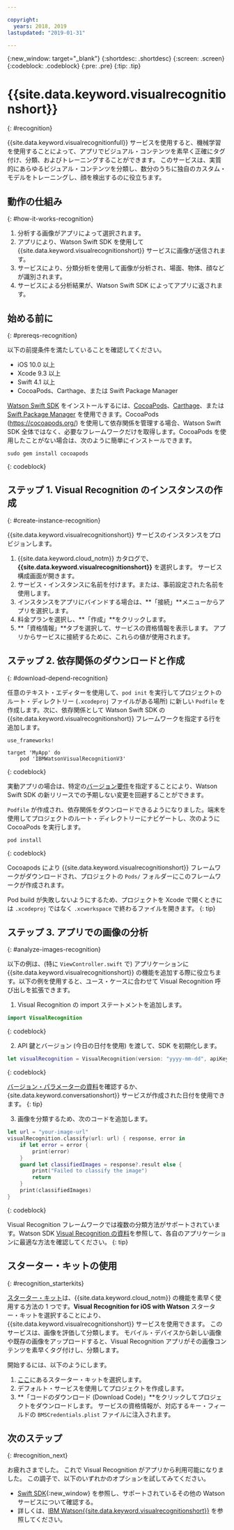 ```yaml
---

copyright:
  years: 2018, 2019
lastupdated: "2019-01-31"

---
```


{:new_window: target="_blank"}
{:shortdesc: .shortdesc}
{:screen: .screen}
{:codeblock: .codeblock}
{:pre: .pre}
{:tip: .tip}

# {{site.data.keyword.visualrecognitionshort}}
{: #recognition}

{{site.data.keyword.visualrecognitionfull}} サービスを使用すると、機械学習を使用することによって、アプリでビジュアル・コンテンツを素早く正確にタグ付け、分類、およびトレーニングすることができます。 このサービスは、実質的にあらゆるビジュアル・コンテンツを分類し、数分のうちに独自のカスタム・モデルをトレーニングし、顔を検出するのに役立ちます。

## 動作の仕組み
{: #how-it-works-recognition}

1. 分析する画像がアプリによって選択されます。
2. アプリにより、Watson Swift SDK を使用して {{site.data.keyword.visualrecognitionshort}} サービスに画像が送信されます。
3. サービスにより、分類分析を使用して画像が分析され、場面、物体、顔などが識別されます。
4. サービスによる分析結果が、Watson Swift SDK によってアプリに返されます。

## 始める前に
{: #prereqs-recognition}

以下の前提条件を満たしていることを確認してください。

* iOS 10.0 以上
* Xcode 9.3 以上
* Swift 4.1 以上
* CocoaPods、Carthage、または Swift Package Manager

[Watson Swift SDK](https://github.com/watson-developer-cloud/swift-sdk) をインストールするには、[CocoaPods](https://github.com/watson-developer-cloud/swift-sdk#cocoapods)、[Carthage](https://github.com/watson-developer-cloud/swift-sdk#carthage)、または[Swift Package Manager](https://github.com/watson-developer-cloud/swift-sdk#swift-package-manager) を使用できます。CocoaPods (https://cocoapods.org/) を使用して依存関係を管理する場合、Watson Swift SDK 全体ではなく、必要なフレームワークだけを取得します。CocoaPods を使用したことがない場合は、次のように簡単にインストールできます。

```console
sudo gem install cocoapods
```
{: codeblock}

## ステップ 1. Visual Recognition のインスタンスの作成
{: #create-instance-recognition}

{{site.data.keyword.visualrecognitionshort}} サービスのインスタンスをプロビジョンします。

1. {{site.data.keyword.cloud_notm}} カタログで、**{{site.data.keyword.visualrecognitionshort}}** を選択します。 サービス構成画面が開きます。
2. サービス・インスタンスに名前を付けます。または、事前設定された名前を使用します。
3. インスタンスをアプリにバインドする場合は、**「接続」**メニューからアプリを選択します。
4. 料金プランを選択し、**「作成」**をクリックします。
5. **「資格情報」**タブを選択して、サービスの資格情報を表示します。 アプリからサービスに接続するために、これらの値が使用されます。

## ステップ 2. 依存関係のダウンロードと作成
{: #download-depend-recognition}

任意のテキスト・エディターを使用して、`pod init` を実行してプロジェクトのルート・ディレクトリー (`.xcodeproj` ファイルがある場所) に新しい `Podfile` を作成します。次に、依存関係として Watson Swift SDK の {{site.data.keyword.visualrecognitionshort}} フレームワークを指定する行を追加します。

```pod
use_frameworks!

target 'MyApp' do
    pod 'IBMWatsonVisualRecognitionV3'
```
{: codeblock}

実動アプリの場合は、特定の[バージョン要件](https://guides.cocoapods.org/using/the-podfile.html#specifying-pod-versions)を指定することにより、Watson Swift SDK の新リリースでの予期しない変更を回避することができます。

`Podfile` が作成され、依存関係をダウンロードできるようになりました。端末を使用してプロジェクトのルート・ディレクトリーにナビゲートし、次のように CocoaPods を実行します。

```console
pod install
```
{: codeblock}

Cocoapods により {{site.data.keyword.visualrecognitionshort}} フレームワークがダウンロードされ、プロジェクトの `Pods/` フォルダーにこのフレームワークが作成されます。

Pod build が失敗しないようにするため、プロジェクトを Xcode で開くときには `.xcodeproj` ではなく `.xcworkspace` で終わるファイルを開きます。
{: tip}

## ステップ 3. アプリでの画像の分析
{: #analyze-images-recognition}

以下の例は、(特に `ViewController.swift` で) アプリケーションに {{site.data.keyword.visualrecognitionshort}} の機能を追加する際に役立ちます。以下の例を使用すると、ユース・ケースに合わせて Visual Recognition 呼び出しを拡張できます。

1. Visual Recognition の import ステートメントを追加します。
    
  ```swift
  import VisualRecognition
  ```
  {: codeblock}

2. API 鍵とバージョン (今日の日付を使用) を渡して、SDK を初期化します。
    
  ```swift
  let visualRecognition = VisualRecognition(version: "yyyy-mm-dd", apiKey: "your-api-key")
  ```
  {: codeblock}

  [バージョン・パラメーターの資料](https://cloud.ibm.com/apidocs/visual-recognition#versioning)を確認するか、{site.data.keyword.conversationshort}} サービスが作成された日付を使用できます。
  {: tip}

3. 画像を分類するため、次のコードを追加します。
    
  ```swift
  let url = "your-image-url"
  visualRecognition.classify(url: url) { response, error in
      if let error = error {
          print(error)
      }
      guard let classifiedImages = response?.result else {
          print("Failed to classify the image")
          return
      }
      print(classifiedImages)
  }
  ```
  {: codeblock}

Visual Recognition フレームワークでは複数の分類方法がサポートされています。Watson SDK [Visual Recognition の資料](https://watson-developer-cloud.github.io/swift-sdk/services/VisualRecognitionV3/index.html)を参照して、各自のアプリケーションに最適な方法を確認してください。
{: tip}

## スターター・キットの使用
{: #recognition_starterkits}

[スターター・キット](https://cloud.ibm.com/developer/appledevelopment/starter-kits)は、{{site.data.keyword.cloud_notm}} の機能を素早く使用する方法の 1 つです。**Visual Recognition for iOS with Watson** スターター・キットを選択することにより、{{site.data.keyword.visualrecognitionshort}} サービスを使用できます。 このサービスは、画像を評価して分類します。 モバイル・デバイスから新しい画像や既存の画像をアップロードすると、Visual Recognition アプリがその画像コンテンツを素早くタグ付けし、分類します。

開始するには、以下のようにします。
1. [ここ](https://cloud.ibm.com/developer/appledevelopment/starter-kits/visual-recognition-for-ios-with-watson)にあるスターター・キットを選択します。
2. デフォルト・サービスを使用してプロジェクトを作成します。
3. **「コードのダウンロード (Download Code)」**をクリックしてプロジェクトをダウンロードします。 サービスの資格情報が、対応するキー・フィールドの `BMSCredentials.plist` ファイルに注入されます。

## 次のステップ
{: #recognition_next}

お疲れさまでした。 これで Visual Recognition がアプリから利用可能になりました。 この調子で、以下のいずれかのオプションを試してみてください。
* [Swift SDK](https://github.com/watson-developer-cloud/swift-sdk){:new_window} を参照し、サポートされているその他の Watson サービスについて確認する。
* 詳しくは、[IBM Watson{{site.data.keyword.visualrecognitionshort}}](https://www.ibm.com/watson/services/visual-recognition/) を参照してください。
